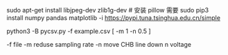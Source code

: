

sudo apt-get install libjpeg-dev zlib1g-dev # 安装 pillow 需要 
sudo pip3 install numpy pandas matplotlib -i https://pypi.tuna.tsinghua.edu.cn/simple

python3 -B pycsv.py -f example.csv  [ -m 1 -n 0.5 ]

-f file
-m  reduse sampling rate 
-n  move CHB line down  n voltage